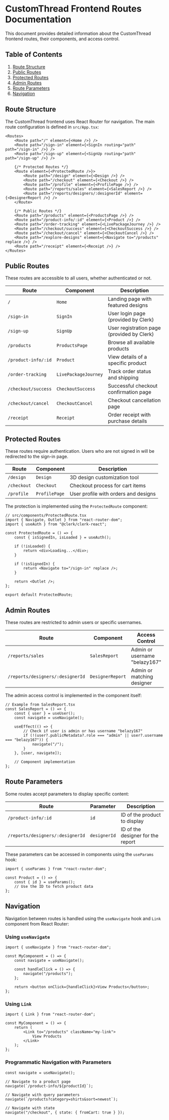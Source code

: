 # CustomThread Frontend Routes Documentation

This document provides detailed information about the CustomThread frontend routes, their components, and access control.

## Table of Contents

1. [Route Structure](#route-structure)
2. [Public Routes](#public-routes)
3. [Protected Routes](#protected-routes)
4. [Admin Routes](#admin-routes)
5. [Route Parameters](#route-parameters)
6. [Navigation](#navigation)

## Route Structure

The CustomThread frontend uses React Router for navigation. The main route configuration is defined in `src/App.tsx`:

```tsx
<Routes>
    <Route path="/" element={<Home />} />
    <Route path="/sign-in" element={<SignIn routing="path" path="/sign-in" />} />
    <Route path="/sign-up" element={<SignUp routing="path" path="/sign-up" />} />
    
    {/* Protected Routes */}
    <Route element={<ProtectedRoute />}>
        <Route path="/design" element={<Design />} />
        <Route path="/checkout" element={<Checkout />} />
        <Route path="/profile" element={<ProfilePage />} />
        <Route path="/reports/sales" element={<SalesReport />} />
        <Route path="/reports/designers/:designerId" element={<DesignerReport />} />
    </Route>
    
    {/* Public Routes */}
    <Route path="/products" element={<ProductsPage />} />
    <Route path="/product-info/:id" element={<Product />} />
    <Route path="/order-tracking" element={<LivePackageJourney />} />
    <Route path="/checkout/success" element={<CheckoutSuccess />} />
    <Route path="/checkout/cancel" element={<CheckoutCancel />} />
    <Route path="/explore-designs" element={<Navigate to="/products" replace />} />
    <Route path="/receipt" element={<Receipt />} />
</Routes>
```

## Public Routes

These routes are accessible to all users, whether authenticated or not.

| Route                | Component           | Description                                   |
| -------------------- | ------------------- | --------------------------------------------- |
| `/`                  | `Home`              | Landing page with featured designs            |
| `/sign-in`           | `SignIn`            | User login page (provided by Clerk)           |
| `/sign-up`           | `SignUp`            | User registration page (provided by Clerk)    |
| `/products`          | `ProductsPage`      | Browse all available products                 |
| `/product-info/:id`  | `Product`           | View details of a specific product            |
| `/order-tracking`    | `LivePackageJourney`| Track order status and shipping               |
| `/checkout/success`  | `CheckoutSuccess`   | Successful checkout confirmation page         |
| `/checkout/cancel`   | `CheckoutCancel`    | Checkout cancellation page                    |
| `/receipt`           | `Receipt`           | Order receipt with purchase details           |

## Protected Routes

These routes require authentication. Users who are not signed in will be redirected to the sign-in page.

| Route                | Component           | Description                                   |
| -------------------- | ------------------- | --------------------------------------------- |
| `/design`            | `Design`            | 3D design customization tool                  |
| `/checkout`          | `Checkout`          | Checkout process for cart items               |
| `/profile`           | `ProfilePage`       | User profile with orders and designs          |

The protection is implemented using the `ProtectedRoute` component:

```tsx
// src/components/ProtectedRoute.tsx
import { Navigate, Outlet } from "react-router-dom";
import { useAuth } from "@clerk/clerk-react";

const ProtectedRoute = () => {
    const { isSignedIn, isLoaded } = useAuth();
    
    if (!isLoaded) {
        return <div>Loading...</div>;
    }
    
    if (!isSignedIn) {
        return <Navigate to="/sign-in" replace />;
    }
    
    return <Outlet />;
};

export default ProtectedRoute;
```

## Admin Routes

These routes are restricted to admin users or specific usernames.

| Route                            | Component           | Access Control                     | Description                                   |
| -------------------------------- | ------------------- | ---------------------------------- | --------------------------------------------- |
| `/reports/sales`                 | `SalesReport`       | Admin or username "belazy167"      | Sales analytics dashboard                      |
| `/reports/designers/:designerId` | `DesignerReport`    | Admin or matching designer         | Designer performance analytics                 |

The admin access control is implemented in the component itself:

```tsx
// Example from SalesReport.tsx
const SalesReport = () => {
    const { user } = useUser();
    const navigate = useNavigate();
    
    useEffect(() => {
        // Check if user is admin or has username "belazy167"
        if (!(user?.publicMetadata?.role === "admin" || user?.username === "belazy167")) {
            navigate("/");
        }
    }, [user, navigate]);
    
    // Component implementation
};
```

## Route Parameters

Some routes accept parameters to display specific content:

| Route                            | Parameter       | Description                                   |
| -------------------------------- | --------------- | --------------------------------------------- |
| `/product-info/:id`              | `id`            | ID of the product to display                  |
| `/reports/designers/:designerId` | `designerId`    | ID of the designer for the report             |

These parameters can be accessed in components using the `useParams` hook:

```tsx
import { useParams } from "react-router-dom";

const Product = () => {
    const { id } = useParams();
    // Use the ID to fetch product data
};
```

## Navigation

Navigation between routes is handled using the `useNavigate` hook and `Link` component from React Router:

### Using `useNavigate`

```tsx
import { useNavigate } from "react-router-dom";

const MyComponent = () => {
    const navigate = useNavigate();
    
    const handleClick = () => {
        navigate("/products");
    };
    
    return <button onClick={handleClick}>View Products</button>;
};
```

### Using `Link`

```tsx
import { Link } from "react-router-dom";

const MyComponent = () => {
    return (
        <Link to="/products" className="my-link">
            View Products
        </Link>
    );
};
```

### Programmatic Navigation with Parameters

```tsx
const navigate = useNavigate();

// Navigate to a product page
navigate(`/product-info/${productId}`);

// Navigate with query parameters
navigate(`/products?category=shirts&sort=newest`);

// Navigate with state
navigate("/checkout", { state: { fromCart: true } });
```
